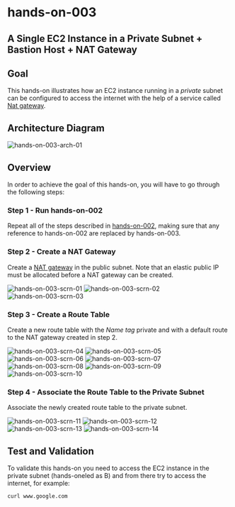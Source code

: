 # hands-on-003

## A Single EC2 Instance in a Private Subnet + Bastion Host + NAT Gateway


## Goal
This hands-on illustrates how an EC2 instance running in a *private* subnet can be configured to access the internet with the help of a service called [Nat gateway](https://docs.aws.amazon.com/vpc/latest/userguide/vpc-nat-gateway.html).

## Architecture Diagram
![hands-on-003-arch-01](images/hands-on-003-arch-01.png)

## Overview

In order to achieve the goal of this hands-on, you will have to go through the following steps:

### Step 1 - Run hands-on-002
Repeat all of the steps described in [hands-on-002](../hands-on-002), making sure that any reference to hands-on-002 are replaced by hands-on-003.

### Step 2 - Create a NAT Gateway
Create a [NAT gateway](https://docs.aws.amazon.com/vpc/latest/userguide/vpc-nat-gateway.html) in the public subnet. Note that an elastic public IP must be allocated before a NAT gateway can be created.  

![hands-on-003-scrn-01](images/hands-on-003-scrn-01.png)
![hands-on-003-scrn-02](images/hands-on-003-scrn-02.png)
![hands-on-003-scrn-03](images/hands-on-003-scrn-03.png)

### Step 3 - Create a Route Table
Create a new route table with the *Name tag* private and with a default route to the NAT gateway created in step 2.

![hands-on-003-scrn-04](images/hands-on-003-scrn-04.png)
![hands-on-003-scrn-05](images/hands-on-003-scrn-05.png)
![hands-on-003-scrn-06](images/hands-on-003-scrn-06.png)
![hands-on-003-scrn-07](images/hands-on-003-scrn-07.png)
![hands-on-003-scrn-08](images/hands-on-003-scrn-08.png)
![hands-on-003-scrn-09](images/hands-on-003-scrn-09.png)
![hands-on-003-scrn-10](images/hands-on-003-scrn-10.png)

### Step 4 - Associate the Route Table to the Private Subnet
Associate the newly created route table to the private subnet.

![hands-on-003-scrn-11](images/hands-on-003-scrn-11.png)
![hands-on-003-scrn-12](images/hands-on-003-scrn-12.png)
![hands-on-003-scrn-13](images/hands-on-003-scrn-13.png)
![hands-on-003-scrn-14](images/hands-on-003-scrn-14.png)


## Test and Validation
To validate this hands-on you need to access the EC2 instance in the private subnet (hands-oneled as B) and from there try to access the internet, for example:

```
curl www.google.com
```
